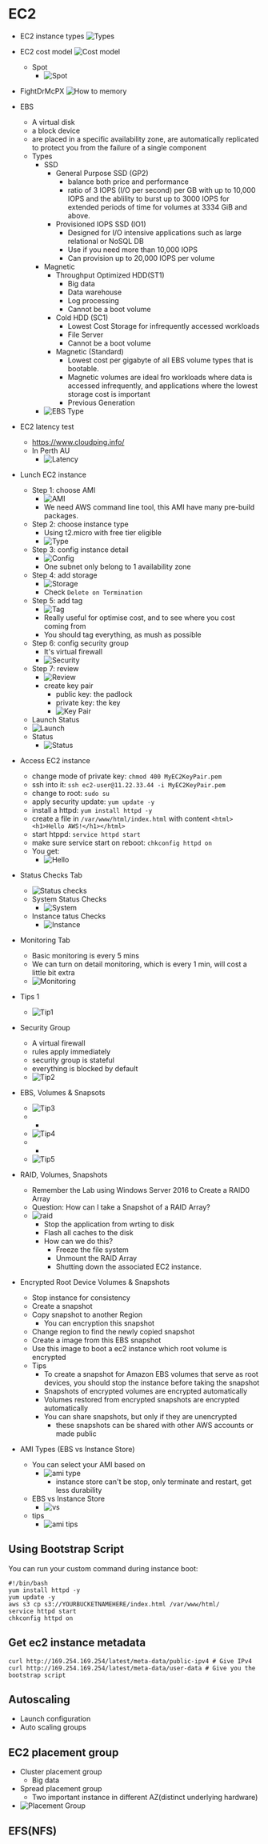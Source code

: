 # EC2

* EC2 instance types
![Types](../images/aws_ec2/ec2_instance_types.png)

* EC2 cost model
![Cost model](../images/aws_ec2/ec2_cost_model.png)
  * Spot
    * ![Spot](../images/aws_ec2/spot.png)

* FightDrMcPX
![How to memory](../images/aws_ec2/pic2.png)

* EBS
  * A virtual disk
  * a block device
  * are placed in a specific availability zone, are automatically replicated to protect you from the failure of a single component
  * Types
    * SSD
      * General Purpose SSD (GP2)
        * balance both price and performance
        * ratio of 3 IOPS (I/O per second) per GB with up to 10,000 IOPS and the ablility to burst up to 3000 IOPS for extended periods of time for volumes at 3334 GiB and above.
      * Provisioned IOPS SSD (IO1)
        * Designed for I/O intensive applications such as large relational or NoSQL DB
        * Use if you need more than 10,000 IOPS
        * Can provision up to 20,000 IOPS per volume
    * Magnetic
      * Throughput Optimized HDD(ST1)
        * Big data
        * Data warehouse
        * Log processing
        * Cannot be a boot volume
      * Cold HDD (SC1)
        * Lowest Cost Storage for infrequently accessed workloads
        * File Server
        * Cannot be a boot volume
      * Magnetic (Standard)
        * Lowest cost per gigabyte of all EBS volume types that is bootable.
        * Magnetic volumes are ideal fro workloads where data is accessed infrequently, and applications where the lowest storage cost is important
        * Previous Generation
    * ![EBS Type](../images/aws_ec2/ebs.png)

* EC2 latency test
  * https://www.cloudping.info/
  * In Perth AU
    *  ![Latency](../images/aws_ec2/ping.png)

* Lunch EC2 instance
  * Step 1: choose AMI
    * ![AMI](../images/aws_ec2/ami.png)
    * We need AWS command line tool, this AMI have many pre-build packages.
  * Step 2: choose instance type
    * Using t2.micro with free tier eligible
    * ![Type](../images/aws_ec2/type.png)
  * Step 3: config instance detail
    * ![Config](../images/aws_ec2/config.png)
    * One subnet only belong to 1 availability zone
  * Step 4: add storage
    * ![Storage](../images/aws_ec2/storage.png)
    * Check `Delete on Termination`
  * Step 5: add tag
    * ![Tag](../images/aws_ec2/tag.png)
    * Really useful for optimise cost, and to see where you cost coming from
    * You should tag everything, as mush as possible
  * Step 6: config security group
    * It's virtual firewall
    * ![Security](../images/aws_ec2/security.png)
  * Step 7: review
    * ![Review](../images/aws_ec2/review.png)
    * create key pair
      * public key: the padlock
      * private key: the key
      * ![Key Pair](../images/aws_ec2/key.png)
  * Launch Status
   * ![Launch](../images/aws_ec2/launch.png)
   * Status
     * ![Status](../images/aws_ec2/status.png)

* Access EC2 instance
  * change mode of private key: `chmod 400 MyEC2KeyPair.pem`
  * ssh into it: `ssh ec2-user@11.22.33.44 -i MyEC2KeyPair.pem`
  * change to root: `sudo su`
  * apply security update: `yum update -y`
  * install a httpd: `yum install httpd -y`
  * create a file in `/var/www/html/index.html` with content `<html><h1>Hello AWS!</h1></html>`
  * start htppd: `service httpd start`
  * make sure service start on reboot: `chkconfig httpd on`
  * You get:
    * ![Hello](../images/aws_ec2/hello.png)

* Status Checks Tab
  * ![Status checks](../images/aws_ec2/status_checks.png)
  * System Status Checks
    * ![System](../images/aws_ec2/system.png)
  * Instance tatus Checks
    * ![Instance](../images/aws_ec2/instance.png)  

* Monitoring Tab
  * Basic monitoring is every 5 mins
  * We can turn on detail monitoring, which is every 1 min, will cost a little bit extra
  * ![Monitoring](../images/aws_ec2/monitoring.png)

* Tips 1
  * ![Tip1](../images/aws_ec2/tip1.png)

* Security Group
  * A virtual firewall
  * rules apply immediately
  * security group is stateful
  * everything is blocked by default
  * ![Tip2](../images/aws_ec2/tip2.png)

* EBS, Volumes & Snapsots
  * ![Tip3](../images/aws_ec2/tip3.png)
  * -
  * ![Tip4](../images/aws_ec2/tip4.png)
  * -
  * ![Tip5](../images/aws_ec2/tip5.png)

* RAID, Volumes, Snapshots
  * Remember the Lab using Windows Server 2016 to Create a RAID0 Array
  * Question: How can I take a Snapshot of a RAID Array?
  * ![raid](../images/aws_ec2/raid.png)
    * Stop the application from wrting to disk
    * Flash all caches to the disk
    * How can we do this?
      * Freeze the file system
      * Unmount the RAID Array
      * Shutting down the associated EC2 instance.

* Encrypted Root Device Volumes & Snapshots
  * Stop instance for consistency
  * Create a snapshot
  * Copy snapshot to another Region
    * You can encryption this snapshot
  * Change region to find the newly copied snapshot
  * Create a image from this EBS snapshot
  * Use this image to boot a ec2 instance which root volume is encrypted
  * Tips
    * To create a snapshot for Amazon EBS volumes that serve as root devices, you should stop the instance before taking the snapshot
    * Snapshots of encrypted volumes are encrypted automatically
    * Volumes restored from encrypted snapshots are encrypted automatically
    * You can share snapshots, but only if they are unencrypted
      * these snapshots can be shared with other AWS accounts or made public

* AMI Types (EBS vs Instance Store)
  * You can select your AMI based on
    * ![ami type](../images/aws_ec2/ami_types.png)
      * instance store can't be stop, only terminate and restart, get less durability
  * EBS vs Instance Store
    * ![vs](../images/aws_ec2/ebs_vs_instance.png)
  * tips
    * ![ami tips](../images/aws_ec2/ebs_tips.png)


## Using Bootstrap Script

You can run your custom command during instance boot:

```
#!/bin/bash
yum install httpd -y
yum update -y
aws s3 cp s3://YOURBUCKETNAMEHERE/index.html /var/www/html/
service httpd start
chkconfig httpd on
```

## Get ec2 instance metadata

```
curl http://169.254.169.254/latest/meta-data/public-ipv4 # Give IPv4
curl http://169.254.169.254/latest/meta-data/user-data # Give you the bootstrap script
```

## Autoscaling

* Launch configuration
* Auto scaling groups

## EC2 placement group

* Cluster placement group
  * Big data
* Spread placement group
  * Two important instance in different AZ(distinct underlying hardware)
* ![Placement Group](../images/aws_ec2/placement_group.png)

## EFS(NFS)
